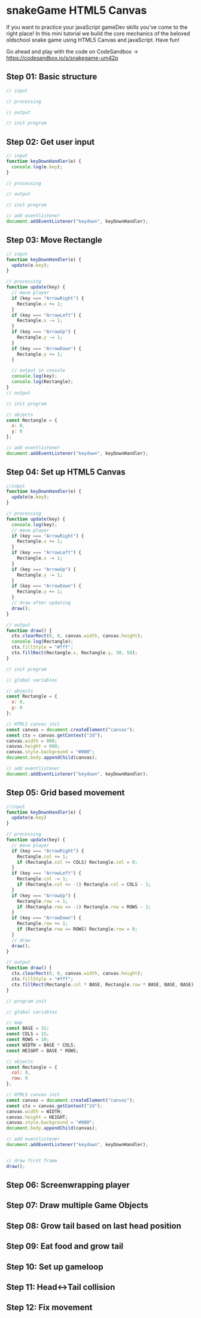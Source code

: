 # snakeGame HTML5 Canvas
If you want to practice your javaScript gameDev skills you've come to the right place! In this mini tutorial we build the core mechanics of the beloved oldschool snake game using HTML5 Canvas and javaScript. Have fun!

Go ahead and play with the code on CodeSandbox -> https://codesandbox.io/s/snakegame-um42p

## Step 01: Basic structure
```javascript
// input

// processing

// output

// init program
```
## Step 02: Get user input
```javascript
// input
function keyDownHandler(e) {
  console.log(e.key);
}

// processing

// output

// init program

// add eventlistener
document.addEventListener("keydown", keyDownHandler);
```

## Step 03: Move Rectangle
```javascript
// input
function keyDownHandler(e) {
  update(e.key);
}

// processing
function update(key) {
  // move player
  if (key === "ArrowRight") {
    Rectangle.x += 1;
  }
  if (key === "ArrowLeft") {
    Rectangle.x -= 1;
  }
  if (key === "ArrowUp") {
    Rectangle.y -= 1;
  }
  if (key === "ArrowDown") {
    Rectangle.y += 1;
  }

  // output in console
  console.log(key);
  console.log(Rectangle);
}
// output

// init program

// objects
const Rectangle = {
  x: 0,
  y: 0
};

// add eventlistener
document.addEventListener("keydown", keyDownHandler);
```

## Step 04: Set up HTML5 Canvas
```javascript
//input
function keyDownHandler(e) {
  update(e.key);
}

// processing
function update(key) {
  console.log(key);
  // move player
  if (key === "ArrowRight") {
    Rectangle.x += 1;
  }
  if (key === "ArrowLeft") {
    Rectangle.x -= 1;
  }
  if (key === "ArrowUp") {
    Rectangle.y -= 1;
  }
  if (key === "ArrowDown") {
    Rectangle.y += 1;
  }
  // draw after updating
  draw();
}

// output
function draw() {
  ctx.clearRect(0, 0, canvas.width, canvas.height);
  console.log(Rectangle);
  ctx.fillStyle = "#fff";
  ctx.fillRect(Rectangle.x, Rectangle.y, 50, 50);
}

// init program

// global variables

// objects
const Rectangle = {
  x: 0,
  y: 0
};

// HTML5 canvas init
const canvas = document.createElement("canvas");
const ctx = canvas.getContext("2d");
canvas.width = 800;
canvas.height = 600;
canvas.style.background = "#000";
document.body.appendChild(canvas);

// add eventlistener
document.addEventListener("keydown", keyDownHandler);
```

## Step 05: Grid based movement
```javascript
//input
function keyDownHandler(e) {
  update(e.key)
}

// processing
function update(key) {
  // move player
  if (key === "ArrowRight") {
    Rectangle.col += 1;
    if (Rectangle.col >= COLS) Rectangle.col = 0;
  }
  if (key === "ArrowLeft") {
    Rectangle.col -= 1;
    if (Rectangle.col <= -1) Rectangle.col = COLS - 1; 
  }
  if (key === "ArrowUp") {
    Rectangle.row -= 1;
    if (Rectangle.row <= -1) Rectangle.row = ROWS - 1; 
  }
  if (key === "ArrowDown") {
    Rectangle.row += 1;
    if (Rectangle.row >= ROWS) Rectangle.row = 0;
  }
  // draw
  draw();
} 

// output
function draw() {
  ctx.clearRect(0, 0, canvas.width, canvas.height);
  ctx.fillStyle = "#fff";
  ctx.fillRect(Rectangle.col * BASE, Rectangle.row * BASE, BASE, BASE);
}

// program init

// global variables

// map
const BASE = 32;
const COLS = 15;
const ROWS = 10;
const WIDTH = BASE * COLS;
const HEIGHT = BASE * ROWS;

// objects 
const Rectangle = {
  col: 0,
  row: 0
};

// HTML5 canvas init
const canvas = document.createElement("canvas");
const ctx = canvas.getContext("2d");
canvas.width = WIDTH;
canvas.height = HEIGHT;
canvas.style.background = "#000";
document.body.appendChild(canvas);

// add eventlistener
document.addEventListener("keydown", keyDownHandler);


// draw first frame
draw();
```

## Step 06: Screenwrapping player

## Step 07: Draw multiple Game Objects

## Step 08: Grow tail based on last head position

## Step 09: Eat food and grow tail

## Step 10: Set up gameloop

## Step 11: Head<->Tail collision

## Step 12: Fix movement

